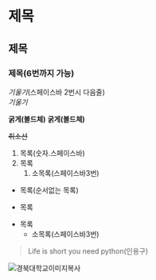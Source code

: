 # 제목  
## 제목  
### 제목(6번까지 가능)  

_기울기_(스페이스바 2번시 다음줄)  
*기울기*

__굵게(볼드체)__
**굵게(볼드체)**

~~취소선~~

1. 목록(숫자.스페이스바)
1. 목록
   1. 소목록(스페이스바3번)
    
+ 목록(순서없는 목록)
- 목록
* 목록
   * 소목록(스페이스바3번)
    
>Life is short you need python(인용구)

![경북대학교이미지복사](https://upload.wikimedia.org/wikipedia/commons/6/6b/Knuemblem00.jpg)

